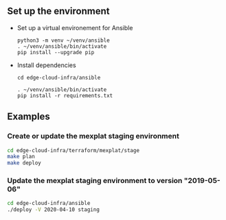 ## Set up the environment

* Set up a virtual environement for Ansible
  ```
  python3 -m venv ~/venv/ansible
  . ~/venv/ansible/bin/activate
  pip install --upgrade pip
  ```
* Install dependencies
  ```
  cd edge-cloud-infra/ansible

  . ~/venv/ansible/bin/activate
  pip install -r requirements.txt
  ```

## Examples

### Create or update the mexplat staging environment

```bash
cd edge-cloud-infra/terraform/mexplat/stage
make plan
make deploy
```

### Update the mexplat staging environment to version "2019-05-06"

```bash
cd edge-cloud-infra/ansible
./deploy -V 2020-04-10 staging
```
